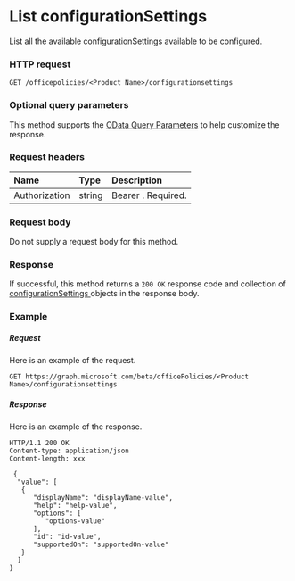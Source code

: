 # List configurationSettings

List all the available configurationSettings available to be configured.

### HTTP request
<!-- { "blockType": "ignored" } -->
```http
GET /officepolicies/<Product Name>/configurationsettings
```
### Optional query parameters
This method supports the [OData Query Parameters](http://graph.microsoft.io/docs/overview/query_parameters) to help customize the response.
### Request headers
| Name       | Type | Description|
|:-----------|:------|:----------|
| Authorization  | string  | Bearer <token>. Required. |

### Request body
Do not supply a request body for this method.
### Response
If successful, this method returns a `200 OK` response code and collection of [configurationSettings ](../resources/configurationsetting.md) objects in the response body.
### Example
##### Request
Here is an example of the request.
<!-- {
  "blockType": "request",
  "name": "get_availableOfficePolicySettings"
}-->
```http
GET https://graph.microsoft.com/beta/officePolicies/<Product Name>/configurationsettings
```
##### Response
Here is an example of the response.

<!-- {
  "blockType": "response",
  "truncated": true,
  "@odata.type": "microsoft.graph.configurationsetting",
  "isCollection": true
} -->
```http
HTTP/1.1 200 OK
Content-type: application/json
Content-length: xxx

 {
  "value": [
   {
      "displayName": "displayName-value",
      "help": "help-value",
      "options": [
         "options-value"
      ],
      "id": "id-value",
      "supportedOn": "supportedOn-value"
   }
  ]
}

```

<!-- uuid: 8fcb5dbc-d5aa-4681-8e31-b001d5168d79
2015-10-25 14:57:30 UTC -->
<!-- {
  "type": "#page.annotation",
  "description": "List configurationsetting",
  "keywords": "",
  "section": "documentation",
  "tocPath": ""
}-->
